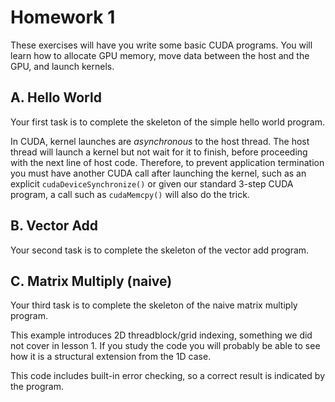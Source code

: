 # Homework 1

These exercises will have you write some basic CUDA programs. You will learn how to allocate GPU memory, move data between the host and the GPU, and launch kernels.

## **A. Hello World**

Your first task is to complete the skeleton of the simple hello world program. 

In CUDA, kernel launches are *asynchronous* to the host thread. The host thread will launch a kernel but not wait for it to finish, before proceeding with the next line of host code. Therefore, to prevent application termination you must have another CUDA call after launching the kernel, such as an explicit `cudaDeviceSynchronize()` or given our standard 3-step CUDA program, a call such as `cudaMemcpy()` will also do the trick.

## **B. Vector Add**

Your second task is to complete the skeleton of the vector add program.

## **C. Matrix Multiply (naive)**

Your third task is to complete the skeleton of the naive matrix multiply program. 

This example introduces 2D threadblock/grid indexing, something we did not cover in lesson 1. If you study the code you will probably be able to see how it is a structural extension from the 1D case.

This code includes built-in error checking, so a correct result is indicated by the program.
